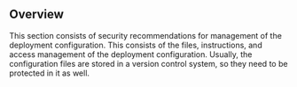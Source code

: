 ## Overview

This section consists of security recommendations for management of the deployment configuration. This consists of the files, instructions, and access management of the deployment configuration. Usually, the configuration files are stored in a version control system, so they need to be protected in it as well.
